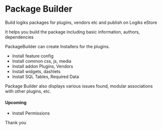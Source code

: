 # Package Builder

Build logiks packages for plugins, vendors etc and publish on Logiks eStore

It helps you build the package including basic information, authors, dependencies

PackageBuilder can create Installers for the plugins.
+ Install feature config
+ Install common css, js, media
+ Install addon Plugins, Vendors
+ Install widgets, dashlets
+ Install SQL Tables, Required Data

Package Builder also displays various issues found, modular associations with other plugins, etc.

#### Upcoming
+ Install Permissions

Thank you